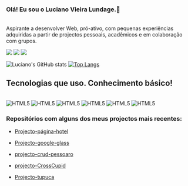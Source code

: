 ### Olá! Eu sou o Luciano Vieira Lundage.👋
<br>
Aspirante a desenvolver Web, pró-ativo, com pequenas
experiências adquiridas a partir de projectos pessoais, acadêmicos e em colaboração com grupos.

[![](https://img.shields.io/badge/LinkedIn-0077B5?style=for-the-badge&logo=linkedin&logoColor=white)](www.linkedin.com/in/luciano-lundange-553b19195)
[![](https://img.shields.io/badge/Facebook-1877F2?style=for-the-badge&logo=facebook&logoColor=white)](https://www.facebook.com/luciano.vieira.5074)
[![](https://img.shields.io/badge/Gmail-D14836?style=for-the-badge&logo=gmail&logoColor=white)](lundangeluciano@gmail.com)


![Luciano's GitHub stats](https://github-readme-stats.vercel.app/api?username=Luciano-Vieira&show_icons=true&theme=dracula)
[![Top Langs](https://github-readme-stats.vercel.app/api/top-langs/?username=Luciano-Vieira)](https://github.com/Luciano-Vieira/github-readme-stats) 

## Tecnologias que uso. Conhecimento básico!
<div style="display: inline-block;"><br>
    <img src="https://img.shields.io/badge/HTML5-E34F26?style=for-the-badge&logo=html5&logoColor=white" alt="HTML5">
    <img src="https://img.shields.io/badge/CSS3-1572B6?style=for-the-badge&logo=css3&logoColor=white" alt="HTML5">
    <img src="https://img.shields.io/badge/JavaScript-F7DF1E?style=for-the-badge&logo=javascript&logoColor=black" alt="HTML5">
    <img src="https://img.shields.io/badge/PHP-777BB4?style=for-the-badge&logo=php&logoColor=white" alt="HTML5">
    <img src="https://img.shields.io/badge/Bootstrap-563D7C?style=for-the-badge&logo=bootstrap&logoColor=white" alt="HTML5">
    <img src="https://img.shields.io/badge/MySQL-00000F?style=for-the-badge&logo=mysql&logoColor=white" alt="HTML5">

</div><br>

### Repositórios com alguns dos meus projectos mais recentes:


- [Projecto-página-hotel](https://luciano-vieira.github.io/pagina-hotel/) <br>

- [Projecto-google-glass](https://luciano-vieira.github.io/google-glass/) <br>

- [projecto-crud-pessoaro](https://github.com/Luciano-Vieira/projecto-crud-pessoa) <br>

- [projecto-CrossCupid](https://github.com/felipesms2/CrossCupid) <br>

- [Projecto-tupuca](https://github.com/Luciano-Vieira/projecto-tupuca) <br>
